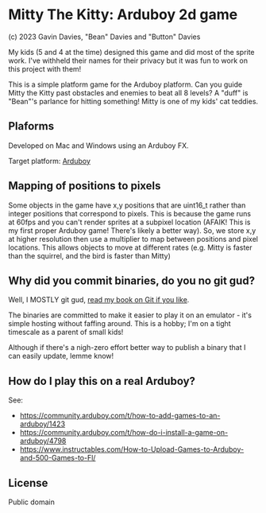 Mitty The Kitty: Arduboy 2d game
==

(c) 2023 Gavin Davies, "Bean" Davies and "Button" Davies

My kids (5 and 4 at the time) designed this game and did most of the sprite work. I've withheld their names for their privacy but it was fun to work on this project with them!

This is a simple platform game for the Arduboy platform. Can you guide Mitty the Kitty past obstacles and enemies to beat all 8 levels? A "duff" is "Bean"'s parlance for hitting something! Mitty is one of my kids' cat teddies.

Plaforms
--

Developed on Mac and Windows using an Arduboy FX.

Target platform: [Arduboy](https://www.arduboy.com/)

Mapping of positions to pixels
--

Some objects in the game have x,y positions that are uint16_t rather than integer positions that correspond to
pixels. This is because the game runs at 60fps and you can't render sprites at a subpixel location (AFAIK! This
is my first proper Arduboy game! There's likely a better way). So, we store x,y at higher resolution then use a
multiplier to map between positions and pixel locations. This allows objects to move at different rates (e.g.
Mitty is faster than the squirrel, and the bird is faster than Mitty)

Why did you commit binaries, do you no git gud?
--

Well, I MOSTLY git gud, [read my book on Git if you like](https://gavd.co.uk/2021/09/book-git-workflow-discipline/).

The binaries are committed to make it easier to play it on an emulator - it's simple hosting without faffing around. This is a hobby; I'm on a tight timescale as a parent of small kids!

Although if there's a nigh-zero effort better way to publish a binary that I can easily update, lemme know!

How do I play this on a real Arduboy?
--

See:

- https://community.arduboy.com/t/how-to-add-games-to-an-arduboy/1423
- https://community.arduboy.com/t/how-do-i-install-a-game-on-arduboy/4798
- https://www.instructables.com/How-to-Upload-Games-to-Arduboy-and-500-Games-to-Fl/

License
--

Public domain
